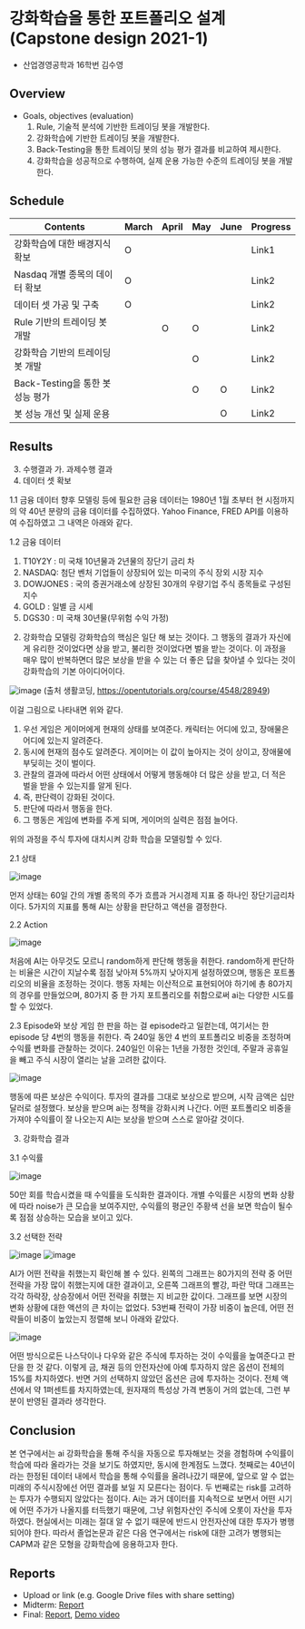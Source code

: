 # 강화학습을 통한 포트폴리오 설계 (Capstone design 2021-1)
* 산업경영공학과 16학번 김수영

## Overview

* Goals, objectives (evaluation)
	1) Rule, 기술적 분석에 기반한 트레이딩 봇을 개발한다.
	2) 강화학습에 기반한 트레이딩 봇을 개발한다.
	3) Back-Testing을 통한 트레이딩 봇의 성능 평가 결과를 비교하여 제시한다.
	4) 강화학습을 성공적으로 수행하여, 실제 운용 가능한 수준의 트레이딩 봇을 개발한다.
## Schedule
|            Contents           | March | April |  May  | June  |   Progress   |
|-------------------------------|-------|-------|-------|-------|--------------|
|  강화학습에 대한 배경지식 확보  |   O   |       |       |       |     Link1    |
|  Nasdaq 개별 종목의 데이터 확보 |   O   |       |       |       |     Link2    |
|      데이터 셋 가공 및 구축     |   O   |       |       |       |     Link2    |
|   Rule 기반의 트레이딩 봇 개발  |       |   O   |    O    |       |     Link2    |
| 강화학습 기반의 트레이딩 봇 개발 |       |       |   O   |       |     Link2    |
| Back-Testing을 통한 봇 성능 평가|      |       |    O   |      O  |     Link2    |
|    봇 성능 개선 및 실제 운용    |     |       |       |    O    |     Link2    |

## Results
3. 수행결과
   가. 과제수행 결과
1. 데이터 셋 확보 

1.1 금융 데이터
향후 모델링 등에 필요한 금융 데이터는 1980년 1월 초부터 현 시점까지의 약 40년 분량의 금융 데이터를 수집하였다. Yahoo Finance, FRED API를 이용하여 수집하였고 그 내역은 아래와 같다.

1.2 금융 데이터

1) T10Y2Y : 미 국채 10년물과 2년물의 장단기 금리 차
2) NASDAQ: 첨단 벤처 기업들이 상장되어 있는 미국의 주식 장외 시장 지수 
3) DOWJONES : 국의 증권거래소에 상장된 30개의 우량기업 주식 종목들로 구성된 지수
4) GOLD : 일별 금 시세
5) DGS30 : 미 국채 30년물(무위험 수익 가정)


2. 강화학습 모델링
강화학습의 핵심은 일단 해 보는 것이다. 그 행동의 결과가 자신에게 유리한 것이었다면 상을 받고, 불리한 것이었다면 벌을 받는 것이다. 
이 과정을 매우 많이 반복하면더 많은 보상을 받을 수 있는 더 좋은 답을 찾아낼 수 있다는 것이 강화학습의 기본 아이디어이다.


![image](https://user-images.githubusercontent.com/44190559/120962135-1cfa7880-c79a-11eb-84bc-e5e8cf191497.png)
(출처 생활코딩, https://opentutorials.org/course/4548/28949)

이걸 그림으로 나타내면 위와 같다.
1. 우선 게임은 게이머에게 현재의 상태를 보여준다. 캐릭터는 어디에 있고, 장애물은 어디에 있는지 알려준다.
2. 동시에 현재의 점수도 알려준다. 게이머는 이 값이 높아지는 것이 상이고, 장애물에 부딪히는 것이 벌이다.
3. 관찰의 결과에 따라서 어떤 상태에서 어떻게 행동해야 더 많은 상을 받고, 더 적은 벌을 받을 수 있는지를 알게 된다.
4. 즉, 판단력이 강화된 것이다.
5. 판단에 따라서 행동을 한다.
6. 그 행동은 게임에 변화를 주게 되며, 게이머의 실력은 점점 늘어다.

 위의 과정을 주식 투자에 대치시켜 강화 학습을 모델링할 수 있다.

2.1 상태


![image](https://user-images.githubusercontent.com/44190559/120962196-3a2f4700-c79a-11eb-9eb5-0d3660790733.png)


먼저 상태는 60일 간의 개별 종목의 주가 흐름과 거시경제 지표 중 하나인 장단기금리차이다. 5가지의 지표를 통해 AI는 상황을 판단하고 액션을 결정한다.

2.2 Action

![image](https://user-images.githubusercontent.com/44190559/120962213-41565500-c79a-11eb-8488-cbafc3ced10c.png)


처음에 AI는 아무것도 모르니 random하게 판단해 행동을 취한다. random하게 판단하는 비율은 시간이 지날수록 점점 낮아져 5%까지 낮아지게 설정하였으며, 행동은 포트폴리오의 비율을 조정하는 것이다. 행동 자체는 이산적으로 표현되어야 하기에 총 80가지의 경우를 만들었으며, 80가지 중 한 가지 포트폴리오를 취함으로써 ai는 다양한 시도를 할 수 있었다. 

2.3 Episode와 보상
 게임 한 판을 하는 걸 episode라고 일컫는데, 여기서는 한 episode 당 4번의 행동을 취한다. 즉 240일 동안 4 번의 포트폴리오 비중을 조정하며 수익률 변화를 관찰하는 것이다. 240일인 이유는 1년을 가정한 것인데, 주말과 공휴일을 빼고 주식 시장이 열리는 날을 고려한 값이다.
 
 
![image](https://user-images.githubusercontent.com/44190559/120962228-487d6300-c79a-11eb-9ba5-0f8d4c7a966e.png)


행동에 따른 보상은 수익이다. 투자의 결과를 그대로 보상으로 받으며, 시작 금액은 십만 달러로 설정했다. 보상을 받으며 ai는 정책을 강화시켜 나간다. 어떤 포트폴리오 비중을 가져야 수익률이 잘 나오는지 AI는 보상을 받으며 스스로 알아갈 것이다.


3. 강화학습 결과

3.1 수익률


![image](https://user-images.githubusercontent.com/44190559/120962253-50d59e00-c79a-11eb-87b2-e2e816dd0f5c.png)


50만 회를 학습시켰을 때 수익률을 도식화한 결과이다. 개별 수익률은 시장의 변화 상황에 따라 noise가 큰 모습을 보여주지만, 수익률의 평균인 주황색 선을 보면 학습이 될수록 점점 상승하는 모습을 보이고 있다.

3.2 선택한 전략

![image](https://user-images.githubusercontent.com/44190559/120962270-5c28c980-c79a-11eb-8f57-21e54bc21064.png)
![image](https://user-images.githubusercontent.com/44190559/120962273-5df28d00-c79a-11eb-8382-d2fc6a3b868a.png)

AI가 어떤 전략을 취했는지 확인해 볼 수 있다. 왼쪽의 그래프는 80가지의 전략 중 어떤 전략을 가장 많이 취했는지에 대한 결과이고, 오른쪽 그래프의 빨강, 파란 막대 그래프는 각각 하락장, 상승장에서 어떤 전략을 취했는 지 비교한 값이다. 그래프를 보면 시장의 변화 상황에 대한 액션의 큰 차이는 없었다.
53번째 전략이 가장 비중이 높은데, 어떤 전략들이 비중이 높았는지 정렬해 보니 아래와 같았다.

![image](https://user-images.githubusercontent.com/44190559/124460386-4a9f0580-ddca-11eb-8743-4dc7b46e2b24.png)


어떤 방식으로든 나스닥이나 다우와 같은 주식에 투자하는 것이 수익률을 높여준다고 판단을 한 것 같다.  이렇게 금, 채권 등의 안전자산에 아예 투자하지 않은 옵션이 전체의 15%를 차지하였다.
반면 거의 선택하지 않았던 옵션은 금에 투자하는 것이다. 전체 액션에서 약 1퍼센트를 차지하였는데, 원자재의 특성상 가격 변동이 거의 없는데, 그런 부분이 반영된 결과라 생각한다.

## Conclusion
본 연구에서는 ai 강화학습을 통해 주식을 자동으로 투자해보는 것을 경험하며 수익률이 학습에 따라 올라가는 것을 보기도 하였지만, 동시에 한계점도 느꼈다.
첫째로는 40년이라는 한정된 데이터 내에서 학습을 통해 수익률을 올려나갔기 때문에, 앞으로 알 수 없는 미래의 주식시장에선 어떤 결과를 보일 지 모른다는 점이다.
두 번째로는 risk를 고려하는 투자가 수행되지 않았다는 점이다. Ai는 과거 데이터를 지속적으로 보면서 어떤 시기에 어떤 주가가 나올지를 터득했기 때문에, 그냥 위험자산인 주식에 오롯이 자산을 투자하였다. 현실에서는 미래는 절대 알 수 없기 때문에 반드시 안전자산에 대한 투자가 병행되어야 한다. 따라서 졸업논문과 같은 다음 연구에서는 risk에 대한 고려가 병행되는 CAPM과 같은 모형을 강화학습에 응용하고자 한다. 

## Reports
* Upload or link (e.g. Google Drive files with share setting)
* Midterm: [Report](Reports/Midterm.pdf)
* Final: [Report](Reports/Final.pdf), [Demo video](Reports/Demo.mp4)
